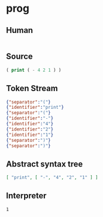 # prog
## Human
```

```
## Source
```lisp
( print ( - 4 2 1 ) ) 
```
## Token Stream
```json
{"separator":"("}
{"identifier":"print"}
{"separator":"("}
{"identifier":"-"}
{"identifier":"4"}
{"identifier":"2"}
{"identifier":"1"}
{"separator":")"}
{"separator":")"}
```
## Abstract syntax tree
```json
[ "print", [ "-", "4", "2", "1" ] ]
```
## Interpreter
```bash
1
```